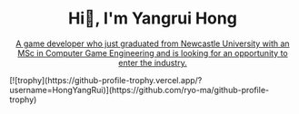 <h1 align="center">Hi👋, I'm Yangrui Hong</h1>
<p align="center"><u>A game developer who just graduated from Newcastle University with an MSc in Computer Game Engineering and is looking for an opportunity to enter the industry.</u></p>
[![trophy](https://github-profile-trophy.vercel.app/?username=HongYangRui)](https://github.com/ryo-ma/github-profile-trophy)

<!--
**HongYangRui/HongYangRui** is a ✨ _special_ ✨ repository because its `README.md` (this file) appears on your GitHub profile.

Here are some ideas to get you started:

- 🔭 I’m currently working on ...
- 🌱 I’m currently learning ...
- 👯 I’m looking to collaborate on ...
- 🤔 I’m looking for help with ...
- 💬 Ask me about ...
- 📫 How to reach me: ...
- 😄 Pronouns: ...
- ⚡ Fun fact: ...
-->
